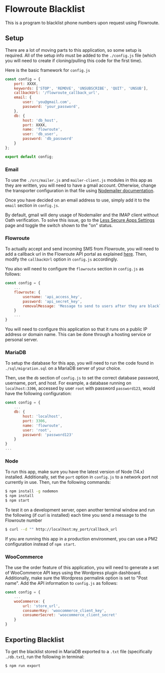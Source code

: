 # Flowroute Blacklist
This is a program to blacklist phone numbers upon request using Flowroute.
## Setup
There are a lot of moving parts to this application, so some setup is required.
All of the setup info must be added to the `./config.js` file (which you will need to create if cloning/pulling this code for the first time).  

Here is the basic framework for `config.js`
```js
const config = {
    port: XXXX,
    keywords: ['STOP', 'REMOVE', 'UNSUBSCRIBE', 'QUIT', 'UNSUB'],
    callbackUrl: '/flowroute_callback_url',
    email: {
        user: 'you@gmail.com',
        password: 'your_password',
    },
    db: {
        host: 'db_host',
        port: XXXX,
        name: 'flowroute',
        user: 'db_user',
        password: 'db_password'
    }
};

export default config;
```
### Email
To use the `./src/mailer.js` and `mailer-client.js` modules in this app as they are written, you will need to have a gmail account. Otherwise, change the transporter configuration in that file using [Nodemailer documentation](https://www.npmjs.com/package/nodemailer).

Once you have decided on an email address to use, simply add it to the `email` section in `config.js`.  

By default, gmail will deny usage of Nodemailer and the IMAP client without Oath verification. To solve this issue, go to the [Less Secure Apps Settings](https://myaccount.google.com/lesssecureapps) page and toggle the switch shown to the "on" status.  

### Flowroute
To actually accept and send incoming SMS from Flowroute, you will need to add a callback url in the Flowroute API portal as explained [here](https://blog.flowroute.com/2016/09/22/receive-an-inbound-message/). Then, modify the `callbackUrl` option in `config.js` accordingly.  

You also will need to configure the `flowroute` section in `config.js` as follows:

```js
const config = {
    ...
    flowroute: {
        username: 'api_access_key',
        password: 'api_secret_key',
        removalMessage: 'Message to send to users after they are blacklisted'
    }
    ...
}
```

You will need to configure this application so that it runs on a public IP address or domain name. This can be done through a hosting service or personal server.
### MariaDB
To setup the database for this app, you will need to run the code found in `./sql/migration.sql` on a MariaDB server of your choice.  

Then, use the `db` section of `config.js` to set the correct database password, username, port, and host. For example, a database running on `localhost:3306`, accessed by user `root` with password `password123`, would have the following configuration:  
```js
const config = {
    ...
    db: {
        host: 'localhost',
        port: 3306,
        name: 'flowroute',
        user: 'root',
        password: 'password123'
    }    
}
...
```
### Node
To run this app, make sure you have the latest version of Node (14.x) installed. Additionally, set the `port` option in `config.js` to a network port not currently in use. Then, run the following commands:
```bash
$ npm install -g nodemon
$ npm install
$ npm start
```
To test it on a development server, open another terminal window and run the following (if curl is installed) each time you send a message to the Flowroute number
```bash
$ curl --d "" http://localhost:my_port/callback_url
```
If you are running this app in a production environment, you can use a PM2 configuration instead of `npm start`.
### WooCommerce
The use the order feature of this application, you will need to generate a set of WooCommerce API keys using the Wordpress plugin dashboard. Additionally, make sure the Wordpress permalink option is set to "Post name". Add the API information to `config.js` as follows:
```js
const config = {
	...
	wooCommerce: {
		url: 'store_url',
		consumerKey: 'woocommerce_client_key',
		consumerSecret: 'woocommerce_client_secret'
	}
}
```
## Exporting Blacklist
To get the blacklist stored in MariaDB exported to a `.txt` file (specifically `./db.txt`), run the following in terminal:
```bash
$ npm run export
```
